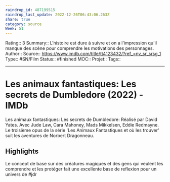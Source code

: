 ```yaml
---
raindrop_id: 487199515
raindrop_last_update: 2022-12-26T06:43:06.263Z
share: true
category: source
Week: 51
---
```


Rating:: 3
Summary:: L'histoire est dure à suivre et on a l'impression qu'il manque des scène pour comprendre les motivations des personnages.
Author::
Source:: https://www.imdb.com/title/tt4123432/?ref_=nv_sr_srsg_1
Type:: #SN/Film 
Status:: #finished 
MOC::
Projet:: 
Tags:: 

---
# Les animaux fantastiques: Les secrets de Dumbledore (2022) - IMDb

Les animaux fantastiques: Les secrets de Dumbledore: Réalisé par David Yates. Avec Jude Law, Cara Mahoney, Mads Mikkelsen, Eddie Redmayne. Le troisième opus de la série 'Les Animaux Fantastiques et où les trouver' suit les aventures de Norbert Dragonneau.

## Highlights

Le concept de base sur des créatures magiques et des gens qui veulent les comprendre et les protéger fait une excellente base de reflexion pour un univers de #jdr 